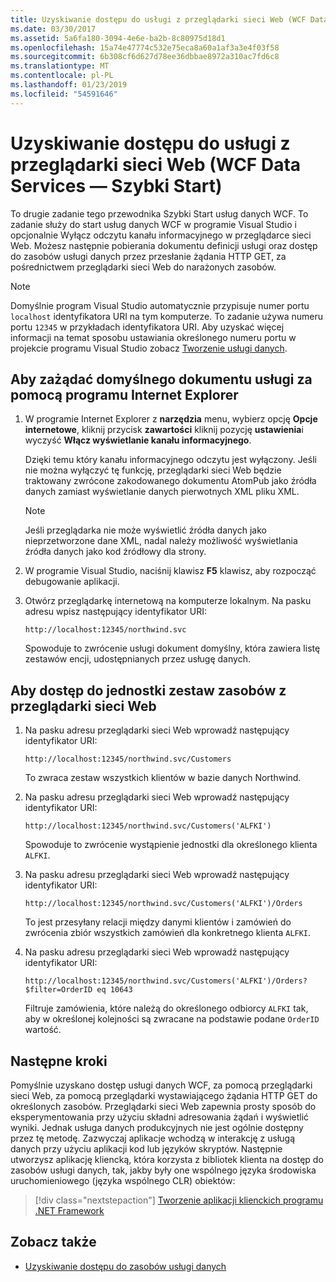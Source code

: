 ```yaml
---
title: Uzyskiwanie dostępu do usługi z przeglądarki sieci Web (WCF Data Services — Szybki Start)
ms.date: 03/30/2017
ms.assetid: 5a6fa180-3094-4e6e-ba2b-8c80975d18d1
ms.openlocfilehash: 15a74e47774c532e75eca8a60a1af3a3e4f03f58
ms.sourcegitcommit: 6b308cf6d627d78ee36dbbae8972a310ac7fd6c8
ms.translationtype: MT
ms.contentlocale: pl-PL
ms.lasthandoff: 01/23/2019
ms.locfileid: "54591646"
---
```

# <a name="accessing-the-service-from-a-web-browser-wcf-data-services-quickstart"></a>Uzyskiwanie dostępu do usługi z przeglądarki sieci Web (WCF Data Services — Szybki Start)

To drugie zadanie tego przewodnika Szybki Start usług danych WCF. To zadanie służy do start usług danych WCF w programie Visual Studio i opcjonalnie Wyłącz odczytu kanału informacyjnego w przeglądarce sieci Web. Możesz następnie pobierania dokumentu definicji usługi oraz dostęp do zasobów usługi danych przez przesłanie żądania HTTP GET, za pośrednictwem przeglądarki sieci Web do narażonych zasobów.

> [!NOTE]
> Domyślnie program Visual Studio automatycznie przypisuje numer portu `localhost` identyfikatora URI na tym komputerze. To zadanie używa numeru portu `12345` w przykładach identyfikatora URI. Aby uzyskać więcej informacji na temat sposobu ustawiania określonego numeru portu w projekcie programu Visual Studio zobacz [Tworzenie usługi danych](../../../../docs/framework/data/wcf/creating-the-data-service.md).

## <a name="to-request-the-default-service-document-by-using-internet-explorer"></a>Aby zażądać domyślnego dokumentu usługi za pomocą programu Internet Explorer

1.  W programie Internet Explorer z **narzędzia** menu, wybierz opcję **Opcje internetowe**, kliknij przycisk **zawartości** kliknij pozycję **ustawienia**i wyczyść  **Włącz wyświetlanie kanału informacyjnego**.

     Dzięki temu który kanału informacyjnego odczytu jest wyłączony. Jeśli nie można wyłączyć tę funkcję, przeglądarki sieci Web będzie traktowany zwrócone zakodowanego dokumentu AtomPub jako źródła danych zamiast wyświetlanie danych pierwotnych XML pliku XML.

    > [!NOTE]
    > Jeśli przeglądarka nie może wyświetlić źródła danych jako nieprzetworzone dane XML, nadal należy możliwość wyświetlania źródła danych jako kod źródłowy dla strony.

2.  W programie Visual Studio, naciśnij klawisz **F5** klawisz, aby rozpocząć debugowanie aplikacji.

3.  Otwórz przeglądarkę internetową na komputerze lokalnym. Na pasku adresu wpisz następujący identyfikator URI:

    ```
    http://localhost:12345/northwind.svc
    ```

     Spowoduje to zwrócenie usługi dokument domyślny, która zawiera listę zestawów encji, udostępnianych przez usługę danych.

## <a name="to-access-entity-set-resources-from-a-web-browser"></a>Aby dostęp do jednostki zestaw zasobów z przeglądarki sieci Web

1.  Na pasku adresu przeglądarki sieci Web wprowadź następujący identyfikator URI:

    ```
    http://localhost:12345/northwind.svc/Customers
    ```

     To zwraca zestaw wszystkich klientów w bazie danych Northwind.

2.  Na pasku adresu przeglądarki sieci Web wprowadź następujący identyfikator URI:

    ```
    http://localhost:12345/northwind.svc/Customers('ALFKI')
    ```

     Spowoduje to zwrócenie wystąpienie jednostki dla określonego klienta `ALFKI`.

3.  Na pasku adresu przeglądarki sieci Web wprowadź następujący identyfikator URI:

    ```
    http://localhost:12345/northwind.svc/Customers('ALFKI')/Orders
    ```

     To jest przesyłany relacji między danymi klientów i zamówień do zwrócenia zbiór wszystkich zamówień dla konkretnego klienta `ALFKI`.

4.  Na pasku adresu przeglądarki sieci Web wprowadź następujący identyfikator URI:

    ```
    http://localhost:12345/northwind.svc/Customers('ALFKI')/Orders?$filter=OrderID eq 10643
    ```

     Filtruje zamówienia, które należą do określonego odbiorcy `ALFKI` tak, aby w określonej kolejności są zwracane na podstawie podane `OrderID` wartość.

## <a name="next-steps"></a>Następne kroki

Pomyślnie uzyskano dostęp usługi danych WCF, za pomocą przeglądarki sieci Web, za pomocą przeglądarki wystawiającego żądania HTTP GET do określonych zasobów. Przeglądarki sieci Web zapewnia prosty sposób do eksperymentowania przy użyciu składni adresowania żądań i wyświetlić wyniki. Jednak usługa danych produkcyjnych nie jest ogólnie dostępny przez tę metodę. Zazwyczaj aplikacje wchodzą w interakcję z usługą danych przy użyciu aplikacji kod lub języków skryptów. Następnie utworzysz aplikację kliencką, która korzysta z bibliotek klienta na dostęp do zasobów usługi danych, tak, jakby były one wspólnego języka środowiska uruchomieniowego (języka wspólnego CLR) obiektów:

> [!div class="nextstepaction"]
> [Tworzenie aplikacji klienckich programu .NET Framework](../../../../docs/framework/data/wcf/creating-the-dotnet-client-application-wcf-data-services-quickstart.md)

## <a name="see-also"></a>Zobacz także

- [Uzyskiwanie dostępu do zasobów usługi danych](../../../../docs/framework/data/wcf/accessing-data-service-resources-wcf-data-services.md)
